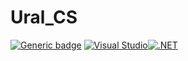# Ural_CS
[![Generic badge](https://img.shields.io/badge/<Code>-<C#>-<red>.svg)](https://shields.io/)
[![Visual Studio](https://img.shields.io/badge/--6C33AF?logo=visual%20studio)](https://visualstudio.microsoft.com/)[![.NET](https://img.shields.io/badge/--512BD4?logo=.net&logoColor=ffffff)](https://dotnet.microsoft.com/)
